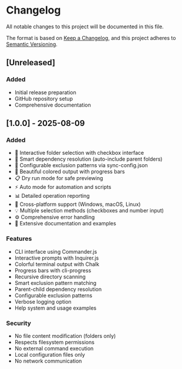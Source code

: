 # Changelog

All notable changes to this project will be documented in this file.

The format is based on [Keep a Changelog](https://keepachangelog.com/en/1.0.0/),
and this project adheres to [Semantic Versioning](https://semver.org/spec/v2.0.0.html).

## [Unreleased]

### Added

- Initial release preparation
- GitHub repository setup
- Comprehensive documentation

## [1.0.0] - 2025-08-09

### Added

- 🎯 Interactive folder selection with checkbox interface
- 🧠 Smart dependency resolution (auto-include parent folders)
- 🚫 Configurable exclusion patterns via sync-config.json
- 🎨 Beautiful colored output with progress bars
- 📋 Dry run mode for safe previewing
- ⚡ Auto mode for automation and scripts
- 📊 Detailed operation reporting
- 🔧 Cross-platform support (Windows, macOS, Linux)
- 💡 Multiple selection methods (checkboxes and number input)
- ⚙️ Comprehensive error handling
- 📖 Extensive documentation and examples

### Features

- CLI interface using Commander.js
- Interactive prompts with Inquirer.js
- Colorful terminal output with Chalk
- Progress bars with cli-progress
- Recursive directory scanning
- Smart exclusion pattern matching
- Parent-child dependency resolution
- Configurable exclusion patterns
- Verbose logging option
- Help system and usage examples

### Security

- No file content modification (folders only)
- Respects filesystem permissions
- No external command execution
- Local configuration files only
- No network communication
